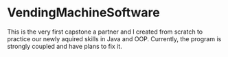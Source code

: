 # VendingMachineSoftware

This is the very first capstone a partner and I created from scratch to practice our newly aquired skills in Java and OOP.
Currently, the program is strongly coupled and have plans to fix it.
